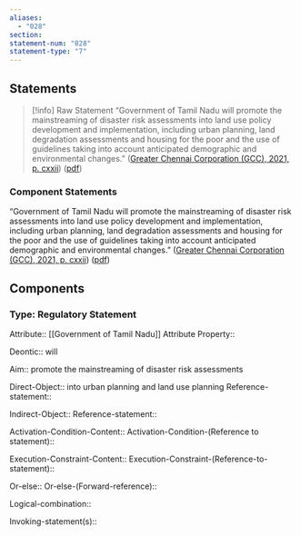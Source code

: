```yaml
---
aliases:
  - "028"
section: 
statement-num: "028"
statement-type: "7"
---
```

## Statements 
> [!info] Raw Statement
> “Government of Tamil Nadu will promote the mainstreaming of disaster risk assessments into land use policy development and implementation, including urban planning, land degradation assessments and housing for the poor and the use of guidelines taking into account anticipated demographic and environmental changes.” ([Greater Chennai Corporation (GCC), 2021, p. cxxii](zotero://select/library/items/AZZSXLC8)) ([pdf](zotero://open-pdf/library/items/ZWDYK52D?page=122&annotation=8KPXX2VV)) 
> 

### Component Statements
“Government of Tamil Nadu 
will promote the mainstreaming of disaster risk assessments 
into land use policy development and implementation, including urban planning, land degradation assessments and housing for the poor and the use of guidelines taking into account anticipated demographic and environmental changes.” ([Greater Chennai Corporation (GCC), 2021, p. cxxii](zotero://select/library/items/AZZSXLC8)) ([pdf](zotero://open-pdf/library/items/ZWDYK52D?page=122&annotation=8KPXX2VV)) 
## Components
### Type: Regulatory Statement
Attribute:: [[Government of Tamil Nadu]]
	Attribute Property::

Deontic:: will

Aim:: promote the mainstreaming of disaster risk assessments

Direct-Object:: into urban planning and land use planning
	Reference-statement::

Indirect-Object::
	Reference-statement::

Activation-Condition-Content::
	Activation-Condition-(Reference to statement)::

Execution-Constraint-Content::
	Execution-Constraint-(Reference-to-statement)::

Or-else::
	Or-else-(Forward-reference)::

Logical-combination::

Invoking-statement(s)::